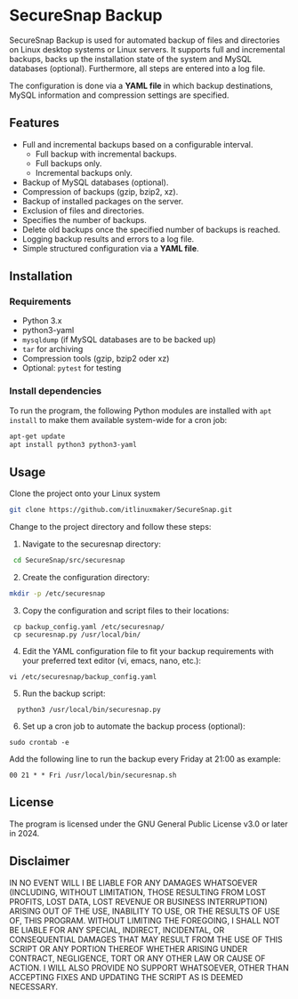 
# SecureSnap Backup

SecureSnap Backup is used for automated backup of files and directories on Linux desktop systems or Linux servers. It supports full and incremental backups, backs up the installation state of the system and MySQL databases (optional). Furthermore, all steps are entered into a log file.

The configuration is done via a **YAML file** in which backup destinations, MySQL information and compression settings are specified.
## Features
- Full and incremental backups based on a configurable interval.
	+ Full backup with incremental backups.
	+ Full backups only.
	+ Incremental backups only.
- Backup of MySQL databases (optional).
- Compression of backups (gzip, bzip2, xz).
- Backup of installed packages on the server.
- Exclusion of files and directories.
- Specifies the number of backups.
- Delete old backups once the specified number of backups is reached.
- Logging backup results and errors to a log file.
- Simple structured configuration via a **YAML file**.

## Installation

### Requirements
- Python 3.x
- python3-yaml
- `mysqldump` (if MySQL databases are to be backed up)
- `tar` for archiving
- Compression tools (gzip, bzip2 oder xz)
- Optional: `pytest` for testing

### Install dependencies
To run the program, the following Python modules are installed with `apt install` to make them available system-wide for a cron job:

```bash
apt-get update
apt install python3 python3-yaml
```

## Usage
Clone the project onto your Linux system  
```Bash
git clone https://github.com/itlinuxmaker/SecureSnap.git  
```
Change to the project directory and follow these steps:
1.   Navigate to the securesnap directory:
```Bash  
 cd SecureSnap/src/securesnap  

```
2. Create the configuration directory:
 ```Bash  
 mkdir -p /etc/securesnap  
 ```
3. Copy the configuration and script files to their locations:
```
 cp backup_config.yaml /etc/securesnap/
 cp securesnap.py /usr/local/bin/
 ```
4. Edit the YAML configuration file to fit your backup requirements with your preferred text editor (vi, emacs, nano, etc.):
```
vi /etc/securesnap/backup_config.yaml 
```
5. Run the backup script:
```
  python3 /usr/local/bin/securesnap.py
  ```
6. Set up a cron job to automate the backup process (optional):
```    
sudo crontab -e
```
Add the following line to run the backup every Friday at 21:00 as example:
```
00 21 * * Fri /usr/local/bin/securesnap.sh
```
## License
The program is licensed under the GNU General Public License v3.0 or later in 2024.

## Disclaimer
IN NO EVENT WILL I BE LIABLE FOR ANY DAMAGES WHATSOEVER (INCLUDING, WITHOUT LIMITATION, THOSE RESULTING FROM LOST PROFITS, LOST DATA, LOST REVENUE OR BUSINESS INTERRUPTION) ARISING OUT OF THE USE, INABILITY TO USE, OR THE RESULTS OF USE OF, THIS PROGRAM. WITHOUT LIMITING THE FOREGOING, I SHALL NOT BE LIABLE FOR ANY SPECIAL, INDIRECT, INCIDENTAL, OR CONSEQUENTIAL DAMAGES THAT MAY RESULT FROM THE USE OF THIS SCRIPT OR ANY PORTION THEREOF WHETHER ARISING UNDER CONTRACT, NEGLIGENCE, TORT OR ANY OTHER LAW OR CAUSE OF ACTION. I WILL ALSO PROVIDE NO SUPPORT WHATSOEVER, OTHER THAN ACCEPTING FIXES AND UPDATING THE SCRIPT AS IS DEEMED NECESSARY.